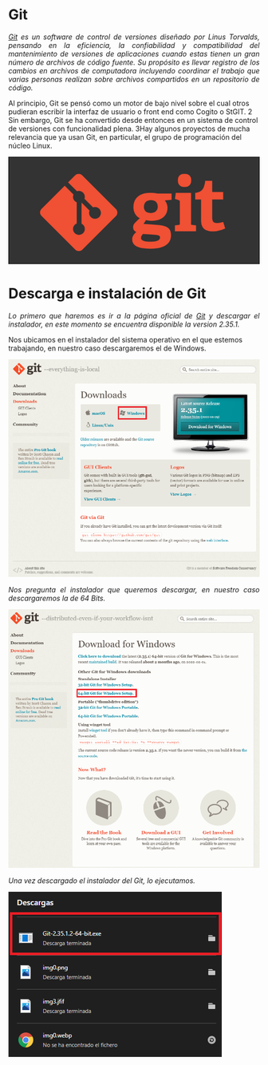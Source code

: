 # <b>Git </b>
<cite style="display:block; text-align: justify">[Git][1_0] es un software de control de versiones diseñado por Linus Torvalds, pensando en la eficiencia, la confiabilidad y compatibilidad del mantenimiento de versiones de aplicaciones cuando estas tienen un gran número de archivos de código fuente. Su propósito es llevar registro de los cambios en archivos de computadora incluyendo coordinar el trabajo que varias personas realizan sobre archivos compartidos en un repositorio de código.

Al principio, Git se pensó como un motor de bajo nivel sobre el cual otros pudieran escribir la interfaz de usuario o front end como Cogito o StGIT. 2​Sin embargo, Git se ha convertido desde entonces en un sistema de control de versiones con funcionalidad plena. 3​Hay algunos proyectos de mucha relevancia que ya usan Git, en particular, el grupo de programación del núcleo Linux.</cite>

[1_0]:https://es.wikipedia.org/wiki/Git

[1_1]:https://git-scm.com/downloads

![Git](img-Git/img0.png) 

# <b>Descarga e instalación de Git</b>
<cite style="display:block; text-align: justify">Lo primero que haremos es ir a la página oficial de [Git][1_1] y descargar el instalador, en este momento se encuentra disponible la version 2.35.1.

Nos ubicamos en el instalador del sistema operativo en el que estemos trabajando, en nuestro caso descargaremos el de Windows.</cite>

![visual](img-Git/img1.png) 

<cite style="display:block; text-align: justify">Nos pregunta el instalador que queremos descargar, en nuestro caso descargaremos la de 64 Bits.</cite>

![visual](img-Git/img2.png)

<cite style="display:block; text-align: justify">Una vez descargado el instalador del Git, lo ejecutamos.</cite>

![visual](img-Git/img3.png)



